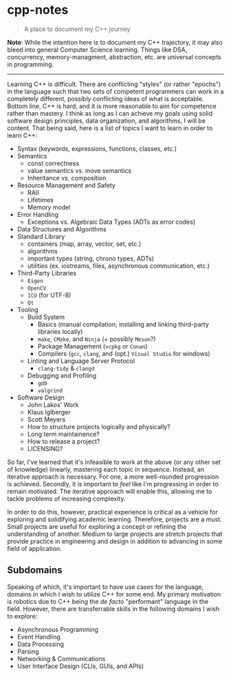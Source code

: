 # cpp-notes

> A place to document my C++ journey

**Note**: While the intention here is to document my C++ trajectory, it may also bleed into general Computer Science learning. Things like DSA, concurrency, memory-managment, abstraction, etc. are universal concepts in programming.

---

Learning C++ is difficult. There are conflicting "styles" (or rather "epochs") in the language such that two sets of competent programmers can work in a completely different, possibly conflicting ideas of what is acceptable. Bottom line, C++ is hard, and it is more reasonable to aim for competence rather than mastery. I think as long as I can achieve my goals using solid software design principles, data organization, and algorithms, I will be content. That being said, here is a list of topics I want to learn in order to learn C++:

- Syntax (keywords, expressions, functions, classes, etc.)
- Semantics
    - const correctness
    - value semantics vs. move semantics
    - Inheritance vs. composition
- Resource Management and Safety
    - RAII
    - Lifetimes
    - Memory model
- Error Handling
    - Exceptions vs. Algebraic Data Types (ADTs as error codes)
- Data Structures and Algorithms
- Standard Library
    - containers (map, array, vector, set, etc.)
    - algorithms
    - important types (string, chrono types, ADTs)
    - utilities (ex. iostreams, files, asynchronous communication, etc.)
- Third-Party Libraries
    - `Eigen`
    - `OpenCV`
    - `ICU` (for UTF-8)
    - `Qt`
- Tooling 
    - Build System
        - Basics (manual compilation; installing and linking third-party libraries locally)
        - `make`, `CMake`, and `Ninja` (+ possibly `Meson`?)
        - Package Management (`vcpkg` or `Conan`)
        - Compilers (`gcc`, `clang`, and (opt.) `Visual Studio` for windows)
    - Linting and Language Server Protocol
        - `clang-tidy` & `clangd`
    - Debugging and Profiling
        - `gdb`
        - `valgrind`
- Software Design
    - John Lakos' Work
    - Klaus Iglberger
    - Scott Meyers
    - How to structure projects logically and physically?
    - Long term maintainence?
    - How to release a project?
    - LICENSING?

So far, I've learned that it's infeasible to work at the above (or any other set of
knowledge) linearly, mastering each topic in sequence. Instead, an iterative approach is
necessary. For one, a more well-rounded progression is achieved. Secondly, it is important
to *feel* like I'm progressing in order to remain motivated. The iterative approach will
enable this, allowing me to tackle problems of increasing complexity.

In order to do this, however, practical experience is critical as a vehicle for exploring
and solidifying academic learning. Therefore, projects are a must. Small projects are
useful for exploring a concept or refining the understanding of another. Medium to large
projects are stretch projects that provide practice in engineering and design in addition
to advancing in some field of application.

## Subdomains

Speaking of which, it's important to have use cases for the language, domains in which I
wish to utilize C++ for some end. My primary motivation is robotics due to C++
being the *de facto* "performant" language in the field. However, there are transferrable
skills in the following domains I wish to explore:

- Asynchronous Programming
- Event Handling
- Data Processing
- Parsing
- Networking & Communications
- User Interface Design (CLIs, GUIs, and APIs)
